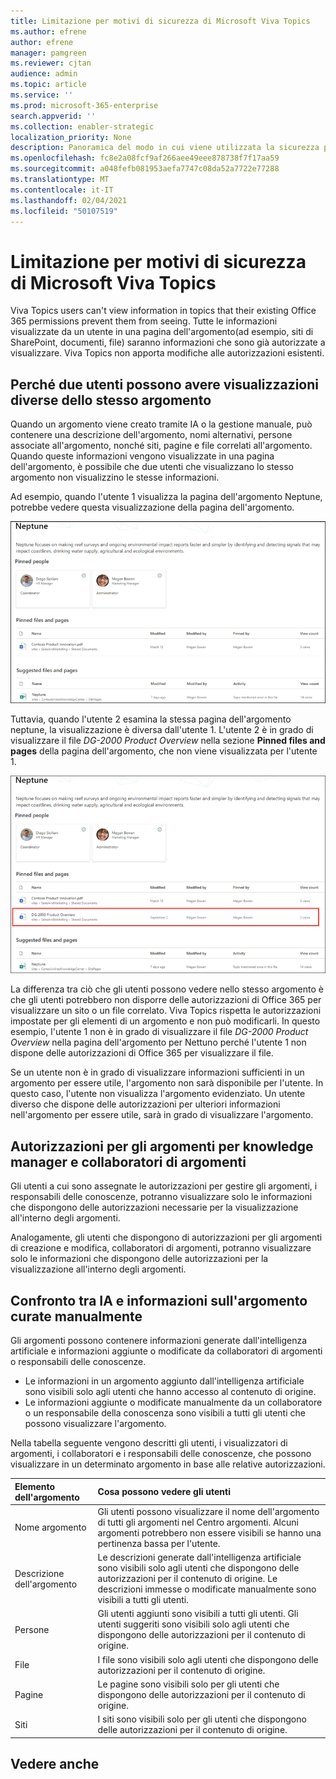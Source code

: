 ```yaml
---
title: Limitazione per motivi di sicurezza di Microsoft Viva Topics
ms.author: efrene
author: efrene
manager: pamgreen
ms.reviewer: cjtan
audience: admin
ms.topic: article
ms.service: ''
ms.prod: microsoft-365-enterprise
search.appverid: ''
ms.collection: enabler-strategic
localization_priority: None
description: Panoramica del modo in cui viene utilizzata la sicurezza per visualizzare gli argomenti.
ms.openlocfilehash: fc8e2a08fcf9af266aee49eee878738f7f17aa59
ms.sourcegitcommit: a048fefb081953aefa7747c08da52a7722e77288
ms.translationtype: MT
ms.contentlocale: it-IT
ms.lasthandoff: 02/04/2021
ms.locfileid: "50107519"
---
```

# <a name="microsoft-viva-topics-security-trimming"></a>Limitazione per motivi di sicurezza di Microsoft Viva Topics 

Viva Topics users can't view information in topics that their existing Office 365 permissions prevent them from seeing. Tutte le informazioni visualizzate da un utente in una pagina dell'argomento(ad esempio, siti di SharePoint, documenti, file) saranno informazioni che sono già autorizzate a visualizzare. Viva Topics non apporta modifiche alle autorizzazioni esistenti.

## <a name="why-two-users-may-have-different-views-of-the-same-topic"></a>Perché due utenti possono avere visualizzazioni diverse dello stesso argomento

Quando un argomento viene creato tramite IA o la gestione manuale, può contenere una descrizione dell'argomento, nomi alternativi, persone associate all'argomento, nonché siti, pagine e file correlati all'argomento. Quando queste informazioni vengono visualizzate in una pagina dell'argomento, è possibile che due utenti che visualizzano lo stesso argomento non visualizzino le stesse informazioni.
  
Ad esempio, quando l'utente 1 visualizza la pagina dell'argomento Neptune, potrebbe vedere questa visualizzazione della pagina dell'argomento.

![Argomento Nettuno per l'utente 1](../media/knowledge-management/user2-topic-view.png) </br> 

Tuttavia, quando l'utente 2 esamina la stessa pagina dell'argomento neptune, la visualizzazione è diversa dall'utente 1.  L'utente 2 è in grado di visualizzare il file *DG-2000 Product Overview* nella sezione **Pinned files and pages** della pagina dell'argomento, che non viene visualizzata per l'utente 1. 

![Argomento Neptune per l'utente 2](../media/knowledge-management/user1-topic-view.png) </br> 

La differenza tra ciò che gli utenti possono vedere nello stesso argomento è che gli utenti potrebbero non disporre delle autorizzazioni di Office 365 per visualizzare un sito o un file correlato.  Viva Topics rispetta le autorizzazioni impostate per gli elementi di un argomento e non può modificarli. In questo esempio, l'utente 1 non è in grado di visualizzare il file *DG-2000 Product Overview* nella pagina dell'argomento per Nettuno perché l'utente 1 non dispone delle autorizzazioni di Office 365 per visualizzare il file.

Se un utente non è in grado di visualizzare informazioni sufficienti in un argomento per essere utile, l'argomento non sarà disponibile per l'utente. In questo caso, l'utente non visualizza l'argomento evidenziato. Un utente diverso che dispone delle autorizzazioni per ulteriori informazioni nell'argomento per essere utile, sarà in grado di visualizzare l'argomento.


## <a name="topic-permissions-for-knowledge-managers-and-topic-contributors"></a>Autorizzazioni per gli argomenti per knowledge manager e collaboratori di argomenti

Gli utenti a cui sono assegnate le autorizzazioni per gestire gli argomenti, i responsabili delle conoscenze, potranno visualizzare solo le informazioni che dispongono delle autorizzazioni necessarie per la visualizzazione all'interno degli argomenti.

Analogamente, gli utenti che dispongono di autorizzazioni per gli argomenti di creazione e modifica, collaboratori di argomenti, potranno visualizzare solo le informazioni che dispongono delle autorizzazioni per la visualizzazione all'interno degli argomenti. 


## <a name="ai-versus-manually-curated-topic-information"></a>Confronto tra IA e informazioni sull'argomento curate manualmente

Gli argomenti possono contenere informazioni generate dall'intelligenza artificiale e informazioni aggiunte o modificate da collaboratori di argomenti o responsabili delle conoscenze.

 - Le informazioni in un argomento aggiunto dall'intelligenza artificiale sono visibili solo agli utenti che hanno accesso al contenuto di origine.
 - Le informazioni aggiunte o modificate manualmente da un collaboratore o un responsabile della conoscenza sono visibili a tutti gli utenti che possono visualizzare l'argomento.

Nella tabella seguente vengono descritti gli utenti, i visualizzatori di argomenti, i collaboratori e i responsabili delle conoscenze, che possono visualizzare in un determinato argomento in base alle relative autorizzazioni.

|Elemento dell'argomento|Cosa possono vedere gli utenti|
|:---------|:------------------|
|Nome argomento|Gli utenti possono visualizzare il nome dell'argomento di tutti gli argomenti nel Centro argomenti. Alcuni argomenti potrebbero non essere visibili se hanno una pertinenza bassa per l'utente.|
|Descrizione dell'argomento|Le descrizioni generate dall'intelligenza artificiale sono visibili solo agli utenti che dispongono delle autorizzazioni per il contenuto di origine. Le descrizioni immesse o modificate manualmente sono visibili a tutti gli utenti.|
|Persone|Gli utenti aggiunti sono visibili a tutti gli utenti. Gli utenti suggeriti sono visibili solo agli utenti che dispongono delle autorizzazioni per il contenuto di origine.|
|File|I file sono visibili solo agli utenti che dispongono delle autorizzazioni per il contenuto di origine.|
|Pagine|Le pagine sono visibili solo per gli utenti che dispongono delle autorizzazioni per il contenuto di origine.|
|Siti|I siti sono visibili solo per gli utenti che dispongono delle autorizzazioni per il contenuto di origine.|




## <a name="see-also"></a>Vedere anche

